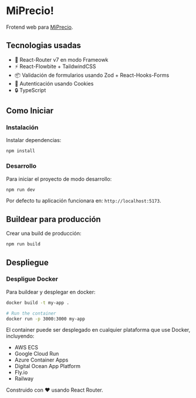 # MiPrecio!

Frotend web para [MiPrecio](https://github.com/waskull/miprecio).

## Tecnologias usadas

- 🚀 React-Router v7 en modo Frameowk
- ⚡️ React-Flowbite + TaildwindCSS
- 📦 Validación de formularios usando Zod + React-Hooks-Forms 
- 🔄 Autenticación usando Cookies
- 🔒 TypeScript

## Como Iniciar

### Instalación

Instalar dependencias:

```bash
npm install
```

### Desarrollo

Para iniciar el proyecto de modo desarrollo:

```bash
npm run dev
```

Por defecto tu aplicación funcionara en: `http://localhost:5173`.

## Buildear para producción

Crear una build de producción:

```bash
npm run build
```

## Despliegue

### Despligue Docker

Para buildear y desplegar en docker:

```bash
docker build -t my-app .

# Run the container
docker run -p 3000:3000 my-app
```

El container puede ser desplegado en cualquier plataforma que use Docker, incluyendo:

- AWS ECS
- Google Cloud Run
- Azure Container Apps
- Digital Ocean App Platform
- Fly.io
- Railway

Construido con ❤️ usando React Router.
